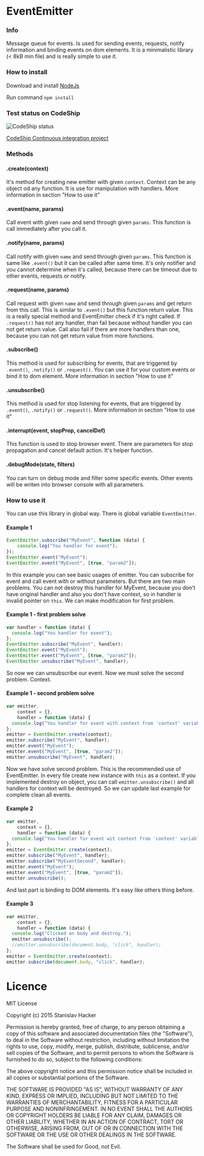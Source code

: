 # EventEmitter

### Info
Message queue for events. Is used for sending events, requests, notify information and
binding events on dom elements. It is a minimalistic library (< 8kB min file) and is really
simple to use it.

### How to install

Download and install [NodeJs](https://nodejs.org/en/)

Run command `npm install`

### Test status on CodeShip
![CodeShip status](https://codeship.com/projects/3e312a00-5f7a-0133-10a2-5684d7134b37/status?branch=master "CodeShip status")

[CodeShip Continuous integration project](https://codeship.com/projects/111793)

### Methods

#### .create(context)

It's method for creating new emitter with given `context`. Context can be any object od any function. 
It is use for manipulation with handlers. More information in section "How to use it"

#### .event(name, params)

Call event with given `name` and send through given `params`. This function is call immediately
after you call it.

#### .notify(name, params)

Call notify with given `name` and send through given `params`. This function is same like `.event()`
but it can be called after same time. It's only notifier and you cannot determine when it's called, because there can be
timeout due to other events, requests or notify.

#### .request(name, params)

Call request with given `name` and send through given `params` and get return from this call.
This is similar to `.event()` but this function return value. This is a really special method and EventEmitter check if 
it's right called. If `.request()` has not any handler, than fail because without handler you can not get return value. Call
also fail if there are more handlers than one, because you can not get return value from more functions.

#### .subscribe()

This method is used for subscribing for events, that are triggered by `.event()`, `.notify()` or `.request()`.
You can use it for your custom events or bind it to dom element. More information in section "How to use it"

#### .unsubscribe()

This method is used for stop listening for events, that are triggered by `.event()`, `.notify()` or `.request()`.
More information in section "How to use it"

#### .interrupt(event, stopProp, cancelDef)

This function is used to stop browser event. There are parameters for stop propagation
and cancel default action. It's helper function.

#### .debugMode(state, filters)

You can turn on debug mode and filter some specific events. Other events will be writen into
 browser console with all parameters.

### How to use it

You can use this library in global way. There is global variable `EventEmitter`. 

#### Example 1

```javascript
EventEmitter.subscribe("MyEvent", function (data) {
    console.log("You handler for event");
});
EventEmitter.event("MyEvent");
EventEmitter.event("MyEvent", [true, "param2"]);
```

In this example you can see basic usages of emitter. You can subscribe for event and call event with or without parameters.
But there are two main problems. You can not destroy this handler for MyEvent, because you don't have original handler and also 
you don't have context, so in handler is invalid pointer on `this`. We can make modification for first problem.

#### Example 1 - first problem solve

```javascript
var handler = function (data) {
  console.log("You handler for event");
};
EventEmitter.subscribe("MyEvent", handler);
EventEmitter.event("MyEvent");
EventEmitter.event("MyEvent", [true, "param2"]);
EventEmitter.unsubscribe("MyEvent", handler);
```

So now we can unsubscribe our event. Now we must solve the second problem. Context.

#### Example 1 - second problem solve

```javascript
var emitter,
    context = {},
    handler = function (data) {
  console.log("You handler for event with context from 'context' variable.");
};
emitter = EventEmitter.create(context);
emitter.subscribe("MyEvent", handler);
emitter.event("MyEvent");
emitter.event("MyEvent", [true, "param2"]);
emitter.unsubscribe("MyEvent", handler);
```

Now we have solve second problem. This is the recommended use of EventEmitter. In every file create new instance with
`this` as a context. If you implemented destroy on object, you can call `emitter.unsubscribe()` and all handlers for context
will be destroyed. So we can update last example for complete clean all events.

#### Example 2

```javascript
var emitter,
    context = {},
    handler = function (data) {
  console.log("You handler for event wit context from 'context' variable.");
};
emitter = EventEmitter.create(context);
emitter.subscribe("MyEvent", handler);
emitter.subscribe("MyEventSecond", handler);
emitter.event("MyEvent");
emitter.event("MyEvent", [true, "param2"]);
emitter.unsubscribe();
```

And last part is binding to DOM elements. It's easy like others thing before.


#### Example 3

```javascript
var emitter,
    context = {},
    handler = function (data) {
  console.log("Clicked on body and destroy.");
  emitter.unsubscribe();
  //emitter.unsubscribe(document.body, "click", handler);
};
emitter = EventEmitter.create(context);
emitter.subscribe(document.body, "click", handler);
```
# Licence

MIT License

Copyright (c) 2015 Stanislav Hacker

Permission is hereby granted, free of charge, to any person obtaining a copy
of this software and associated documentation files (the "Software"), to deal
in the Software without restriction, including without limitation the rights
to use, copy, modify, merge, publish, distribute, sublicense, and/or sell
copies of the Software, and to permit persons to whom the Software is
furnished to do so, subject to the following conditions:

The above copyright notice and this permission notice shall be included in all
copies or substantial portions of the Software.

THE SOFTWARE IS PROVIDED "AS IS", WITHOUT WARRANTY OF ANY KIND, EXPRESS OR
IMPLIED, INCLUDING BUT NOT LIMITED TO THE WARRANTIES OF MERCHANTABILITY,
FITNESS FOR A PARTICULAR PURPOSE AND NONINFRINGEMENT. IN NO EVENT SHALL THE
AUTHORS OR COPYRIGHT HOLDERS BE LIABLE FOR ANY CLAIM, DAMAGES OR OTHER
LIABILITY, WHETHER IN AN ACTION OF CONTRACT, TORT OR OTHERWISE, ARISING FROM,
OUT OF OR IN CONNECTION WITH THE SOFTWARE OR THE USE OR OTHER DEALINGS IN THE
SOFTWARE.

The Software shall be used for Good, not Evil.
